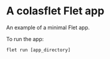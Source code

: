 # A colasflet Flet app

An example of a minimal Flet app.

To run the app:

```
flet run [app_directory]
```
